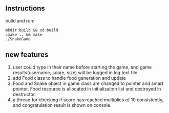 ## Instructions
build and run:
```
mkdir build && cd build
cmake .. && make
./SnakeGame
```

## new features
1. user could type in their name before starting the game, and game results(username, score, size) will be logged in log.text file
2. add Food class to handle food generation and update
3. Food and Snake object in game class are changed to pointer and smart pointer. Food resource is allocated in initializaiton list and destroyed in destructor.
4. a thread for checking if score has reached multiplies of 10 consistently, and congratulation result is shown on console.
